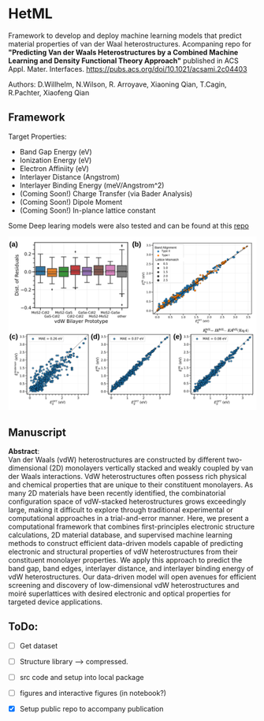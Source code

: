 # HetML  

Framework to develop and deploy machine learning models that predict material properties of van der Waal heterostructures. Acompaning repo for **"Predicting Van der Waals Heterostructures by a Combined Machine Learning and Density Functional Theory Approach"** published in ACS Appl. Mater. Interfaces. https://pubs.acs.org/doi/10.1021/acsami.2c04403

Authors: D.Willhelm, N.Wilson, R. Arroyave, Xiaoning Qian, T.Cagin, R.Pachter, Xiaofeng Qian

<!-- ![alt text](https://github.com/dwillhelm/HetML/blob/master/docs/figs/figure_1_new_DW_XQ_v3_highres.jpg?raw=true) -->

## Framework  
Target Properties: 
* Band Gap Energy (eV) 
* Ionization Energy (eV) 
* Electron Affiniity (eV) 
* Interlayer Distance (Angstrom)  
* Interlayer Binding Energy (meV/Angstrom^2)   
* (Coming Soon!) Charge Transfer (via Bader Analysis) 
* (Coming Soon!) Dipole Moment
* (Coming Soon!) In-plance lattice constant  


Some Deep learing models were also tested and can be found at this [repo](https://github.com/dwillhelm/DeepHetML)



![alt text](https://github.com/dwillhelm/HetML/blob/master/docs/figs/figure_6.svg?raw=true)


## Manuscript  
**Abstract**:  
Van der Waals (vdW) heterostructures are constructed by different two-dimensional (2D) monolayers vertically stacked and weakly coupled by van der Waals interactions. VdW heterostructures often possess rich physical and chemical properties that are unique to their constituent monolayers. As many 2D materials have been recently identified, the combinatorial configuration space of vdW-stacked heterostructures grows exceedingly large, making it difficult to explore through traditional experimental or computational approaches in a trial-and-error manner. Here, we present a computational framework that combines first-principles electronic structure calculations, 2D material database, and supervised machine learning methods to construct efficient data-driven models capable of predicting electronic and structural properties of vdW heterostructures from their constituent monolayer properties. We apply this approach to predict the band gap, band edges, interlayer distance, and interlayer binding energy of vdW heterostructures. Our data-driven model will open avenues for efficient screening and discovery of low-dimensional vdW heterostructures and moiré superlattices with desired electronic and optical properties for targeted device applications.  

<!-- https://pubs.acs.org/doi/10.1021/acsami.2c04403 -->


## ToDo: 
- [ ] Get dataset 
- [ ] Structure library --> compressed.  
- [ ] src code and setup into local package 
- [ ] figures and interactive figures (in notebook?)

- [x] Setup public repo to accompany publication 
